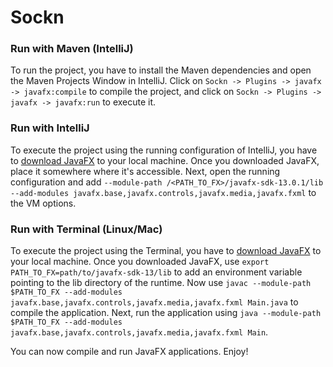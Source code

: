 # Sockn


### Run with Maven (IntelliJ)
To run the project, you have to install the Maven dependencies and open the Maven Projects Window in IntelliJ. Click on `Sockn -> Plugins -> javafx -> javafx:compile` to compile the project, and click on `Sockn -> Plugins -> javafx -> javafx:run` to execute it.  

### Run with IntelliJ
To execute the project using the running configuration of IntelliJ, you have to [download JavaFX](https://gluonhq.com/products/javafx/) to your local machine. Once you downloaded JavaFX, place it somewhere where it's accessible. Next, open the running configuration and add `--module-path /<PATH_TO_FX>/javafx-sdk-13.0.1/lib --add-modules javafx.base,javafx.controls,javafx.media,javafx.fxml` to the VM options.

### Run with Terminal (Linux/Mac)
To execute the project using the Terminal, you have to [download JavaFX](https://gluonhq.com/products/javafx/) to your local machine. Once you downloaded JavaFX, use `export PATH_TO_FX=path/to/javafx-sdk-13/lib` to add an environment variable pointing to the lib directory of the runtime.
Now use `javac --module-path $PATH_TO_FX --add-modules javafx.base,javafx.controls,javafx.media,javafx.fxml Main.java` to compile the application. Next, run the application using `java --module-path $PATH_TO_FX --add-modules javafx.base,javafx.controls,javafx.media,javafx.fxml Main`.


You can now compile and run JavaFX applications. Enjoy! 